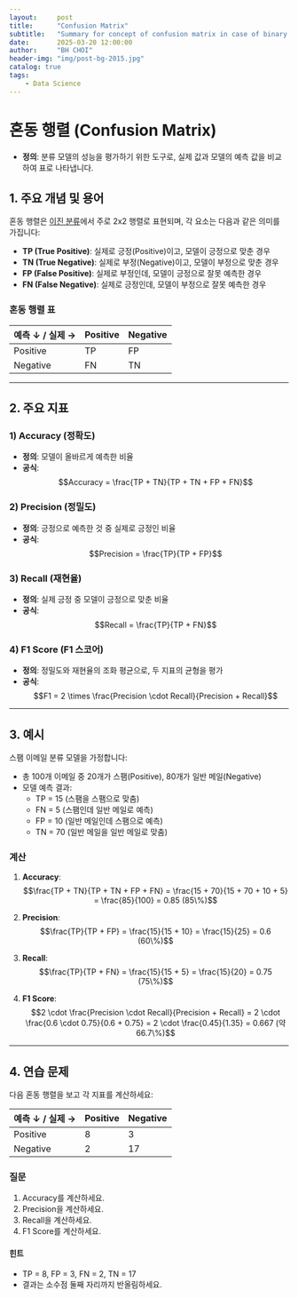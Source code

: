 ```yaml
---
layout:     post
title:      "Confusion Matrix"
subtitle:   "Summary for concept of confusion matrix in case of binary classification"
date:       2025-03-20 12:00:00
author:     "BH CHOI"
header-img: "img/post-bg-2015.jpg"
catalog: true
tags:
    - Data Science
---
```


# 혼동 행렬 (Confusion Matrix)

- **정의**: 분류 모델의 성능을 평가하기 위한 도구로, 실제 값과 모델의 예측 값을 비교하여 표로 나타냅니다.

## 1. 주요 개념 및 용어

혼동 행렬은 <u>이진 분류</u>에서 주로 2x2 행렬로 표현되며, 각 요소는 다음과 같은 의미를 가집니다:

- **TP (True Positive)**: 실제로 긍정(Positive)이고, 모델이 긍정으로 맞춘 경우
- **TN (True Negative)**: 실제로 부정(Negative)이고, 모델이 부정으로 맞춘 경우
- **FP (False Positive)**: 실제로 부정인데, 모델이 긍정으로 잘못 예측한 경우
- **FN (False Negative)**: 실제로 긍정인데, 모델이 부정으로 잘못 예측한 경우

### 혼동 행렬 표

| 예측 ↓ / 실제 → | Positive      | Negative      |
|-----------------|----------------|----------------|
| Positive        | TP             | FP             |
| Negative        | FN             | TN             |

---

## 2. 주요 지표

### 1) Accuracy (정확도)
- **정의**: 모델이 올바르게 예측한 비율
- **공식**:  
$$Accuracy = \frac{TP + TN}{TP + TN + FP + FN}$$

### 2) Precision (정밀도)
- **정의**: 긍정으로 예측한 것 중 실제로 긍정인 비율
- **공식**:  
$$Precision = \frac{TP}{TP + FP}$$

### 3) Recall (재현율)
- **정의**: 실제 긍정 중 모델이 긍정으로 맞춘 비율
- **공식**:  
$$Recall = \frac{TP}{TP + FN}$$

### 4) F1 Score (F1 스코어)
- **정의**: 정밀도와 재현율의 조화 평균으로, 두 지표의 균형을 평가
- **공식**:  
$$F1 = 2 \times \frac{Precision \cdot Recall}{Precision + Recall}$$

---

## 3. 예시
스팸 이메일 분류 모델을 가정합니다:  
- 총 100개 이메일 중 20개가 스팸(Positive), 80개가 일반 메일(Negative)
- 모델 예측 결과:  
  - TP = 15 (스팸을 스팸으로 맞춤)  
  - FN = 5 (스팸인데 일반 메일로 예측)  
  - FP = 10 (일반 메일인데 스팸으로 예측)  
  - TN = 70 (일반 메일을 일반 메일로 맞춤)

### 계산
1. **Accuracy**:  
$$\frac{TP + TN}{TP + TN + FP + FN} = \frac{15 + 70}{15 + 70 + 10 + 5} = \frac{85}{100} = 0.85 (85\%)$$

2. **Precision**:  
$$\frac{TP}{TP + FP} = \frac{15}{15 + 10} = \frac{15}{25} = 0.6 (60\%)$$

3. **Recall**:  
$$\frac{TP}{TP + FN} = \frac{15}{15 + 5} = \frac{15}{20} = 0.75 (75\%)$$

4. **F1 Score**:  
$$2 \cdot \frac{Precision \cdot Recall}{Precision + Recall} = 2 \cdot \frac{0.6 \cdot 0.75}{0.6 + 0.75} = 2 \cdot \frac{0.45}{1.35} = 0.667 (약 66.7\%)$$

---

## 4. 연습 문제
다음 혼동 행렬을 보고 각 지표를 계산하세요:

| 예측 ↓ / 실제 → | Positive | Negative |
|-----------------|----------|----------|
| Positive        | 8        | 3        |
| Negative        | 2        | 17       |

### 질문
1. Accuracy를 계산하세요.
2. Precision을 계산하세요.
3. Recall을 계산하세요.
4. F1 Score를 계산하세요.

#### 힌트
- TP = 8, FP = 3, FN = 2, TN = 17
- 결과는 소수점 둘째 자리까지 반올림하세요.
